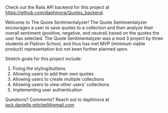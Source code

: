 Check out the Rails API backend for this project at https://github.com/daphinora/Quotes_backend.

Welcome to The Quote Sentimentalyzer! The Quote Sentimentalyzer encourages a user to save quotes to a collection and then analyze their overall sentiment (positive, negative, and neutral) based on the quotes the user has selected. The Quote Sentimentalyzer was a mod 3 project by three students at Flatiron School, and thus has met MVP (minimum viable product) representation but not been further planned upon.

Stretch goals for this project include:
1. Fixing the styling/buttons
2. Allowing users to add their own quotes
3. Allowing users to create multiple collections
4. Allowing users to view other users' collections
5. Implementing user authentication

Questions? Comments? Reach out to daphinora at jack.danielle.mitchell@gmail.com
